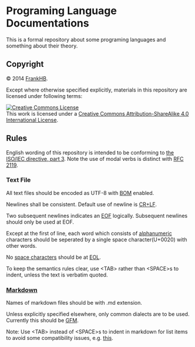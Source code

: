 # Programing Language Documentations

This is a formal repository about some programing languages and something about their theory.

## Copyright

© 2014 [FrankHB](mailto:frankhb1989@gmail.com).

Except where otherwise specified explicitly, materials in this repository are licensed under following terms:

<a rel="license" href="http://creativecommons.org/licenses/by-sa/4.0/"><img alt="Creative Commons License" style="border-width:0" src="http://i.creativecommons.org/l/by-sa/4.0/88x31.png" /></a><br />This work is licensed under a <a rel="license" href="http://creativecommons.org/licenses/by-sa/4.0/">Creative Commons Attribution-ShareAlike 4.0 International License</a>.

## Rules

English wording of this repository is intended to be conforming to [the ISO/IEC directive, part 3](http://std.dkuug.dk/jtc1/sc22/wg9/isodir3.pdf). Note the use of modal verbs is distinct with [RFC 2119](http://www.ietf.org/rfc/rfc2119.txt).

### Text File

All text files should be encoded as UTF-8 with [BOM](http://en.wikipedia.org/wiki/Byte_order_mark) enabled.

Newlines shall be consistent. Default use of newline is [CR+LF](http://en.wikipedia.org/wiki/CRLF).

Two subsequent newlines indicates an [EOF](http://en.wikipedia.org/wiki/End-of-file) logically. Subsequent newlines should only be used at EOF.

Except at the first of line, each word which consists of [alphanumeric](http://en.wikipedia.org/wiki/Alphanumeric) characters should be seperated by a single space character(U+0020) with other words.

No [space characters](http://en.wikipedia.org/wiki/Space_characters#Spaces_in_Unicode) should be at [EOL](http://en.wikipedia.org/wiki/End-of-line).

To keep the semantics rules clear, use \<TAB\> rather than \<SPACE\>s to indent, unless the text is verbatim quoted.

### [Markdown](http://en.wikipedia.org/wiki/Markdown)

Names of markdown files should be with .md extension.

Unless explicitly specified elsewhere, only common dialects are to be used. Currently this should be [GFM](https://help.github.com/articles/github-flavored-markdown).

Note: Use \<TAB\> instead of \<SPACE\>s to indent in markdown for list items to avoid some compatibility issues, e.g. [this](https://bitbucket.org/site/master/issue/7748/markdown-nested-lists-not-working-bb-8925).

